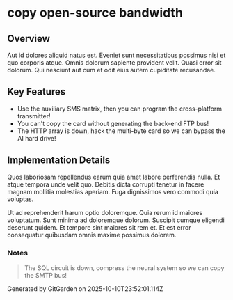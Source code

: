 # copy open-source bandwidth

## Overview
Aut id dolores aliquid natus est. Eveniet sunt necessitatibus possimus nisi et quo corporis atque. Omnis dolorum sapiente provident velit. Quasi error sit dolorum. Qui nesciunt aut cum et odit eius autem cupiditate recusandae.

## Key Features
- Use the auxiliary SMS matrix, then you can program the cross-platform transmitter!
- You can't copy the card without generating the back-end FTP bus!
- The HTTP array is down, hack the multi-byte card so we can bypass the AI hard drive!

## Implementation Details
Quos laboriosam repellendus earum quia amet labore perferendis nulla. Et atque tempora unde velit quo. Debitis dicta corrupti tenetur in facere magnam mollitia molestias aperiam. Fuga dignissimos vero commodi quia voluptas.
 Ut ad reprehenderit harum optio doloremque. Quia rerum id maiores voluptatum. Sunt minima ad doloremque dolorum. Suscipit cumque eligendi deserunt quidem. Et tempore sint maiores sit rem et. Et est error consequatur quibusdam omnis maxime possimus dolorem.

### Notes
> The SQL circuit is down, compress the neural system so we can copy the SMTP bus!

Generated by GitGarden on 2025-10-10T23:52:01.114Z